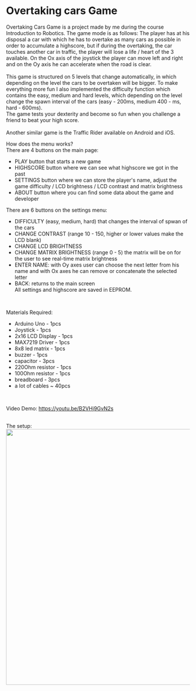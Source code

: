 # Overtaking cars Game
Overtaking Cars Game is a project made by me during the course Introduction to Robotics. The game mode is as follows: The player has at his disposal a car with which he has to overtake as many cars as possible in order to accumulate a highscore, but if during the overtaking, the car touches another car in traffic, the player will lose a life / heart of the 3 available. On the Ox axis of the joystick the player can move left and right and on the Oy axis he can accelerate when the road is clear. <br>
<br>
This game is structured on 5 levels that change automatically, in which depending on the level the cars to be overtaken will be bigger. To make everything more fun I also implemented the difficulty function which contains the easy, medium and hard levels, which depending on the level change the spawn interval of the cars (easy - 200ms, medium 400 - ms, hard - 600ms).
<br>
The game tests your dexterity and become so fun when you challenge a friend to beat your high score.  
<br>
Another similar game is the Traffic Rider available on Android and iOS.

How does the menu works? <br>
There are 4 buttons on the main page:
* PLAY button that starts a new game
* HIGHSCORE button where we can see what highscore we got in the past
* SETTINGS button where we can store the player's name, adjust the game difficulty / LCD brightness / LCD contrast and matrix brightness
* ABOUT button where you can find some data about the game and developer

There are 6 buttons on the settings menu:
* DIFFICULTY (easy, medium, hard) that changes the interval of spwan of the cars
* CHANGE CONTRAST (range 10 - 150, higher or lower values make the LCD blank)
* CHANGE LCD BRIGHTNESS 
* CHANGE MATRIX BRIGHTNESS (range 0 - 5) the matrix will be on for the user to see real-time matrix brightness
* ENTER NAME: with Oy axes user can choose the next letter from his name and with Ox axes he can remove or concatenate the selected letter
* BACK: returns to the main screen <br>
All settings and highscore are saved in EEPROM.

<br>

Materials Required:
* Arduino Uno - 1pcs
* Joystick - 1pcs
* 2x16 LCD Display - 1pcs
* MAX7219 Driver - 1pcs
* 8x8 led matrix - 1pcs
* buzzer - 1pcs
* capacitor - 3pcs
* 220Ohm resistor - 1pcs
* 100Ohm resistor - 1pcs
* breadboard - 3pcs
* a lot of cables ~ 40pcs

<br> 

Video Demo: https://youtu.be/B2VHj9GvN2s

<br>
The setup: <br>

<img src="https://user-images.githubusercontent.com/61587939/146786311-ec1cce17-2be8-47e1-97f9-11356423b31d.jpg" width=1200 height=700>





